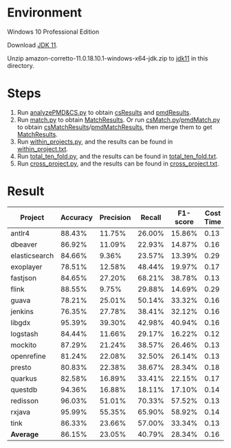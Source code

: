 # Environment
Windows 10 Professional Edition

Download [JDK 11](https://corretto.aws/downloads/resources/11.0.18.10.1/amazon-corretto-11.0.18.10.1-windows-x64-jdk.zip).

Unzip amazon-corretto-11.0.18.10.1-windows-x64-jdk.zip to [jdk11](jdk11) in this directory.

# Steps
1. Run [analyzePMD&CS.py](analyzePMD&CS.py) to obtain [csResults](csResults) and [pmdResults](pmdResults).
2. Run [match.py](match.py) to obtain [MatchResults](/MatchResults). Or run [csMatch.py](scMatch.py)/[pmdMatch.py](pmdMatch.py) to obtain [csMatchResults](csMatchResults)/[pmdMatchResults](pmdMatchResults), then merge them to get [MatchResults](MatchResults).
3. Run [within_projects.py](within_projects.py), and the results can be found in [within_project.txt](within_project.txt). 
4. Run [total_ten_fold.py](total_ten_fold.py), and the results can be found in [total_ten_fold.txt](total_ten_fold.txt).
5. Run [cross_project.py](cross_project.py), and the results can be found in [cross_project.txt](cross_project.txt).

# Result
| **Project**    | **Accuracy** | **Precision** | **Recall** | **F1-score** | **Cost Time** |
| ---------- | -------- | --------- | ------ | -------- | -------- |
|    antlr4     |  88.43%  |  11.75%   | 26.00% |  15.86%  | 0.13 |
|    dbeaver    |  86.92%  |  11.09%   | 22.93% |  14.87%  | 0.16 |
| elasticsearch |  84.66%  |   9.36%   | 23.57% |  13.39%  | 0.29 |
|   exoplayer   |  78.51%  |  12.58%   | 48.44% |  19.97%  | 0.17 |
|   fastjson    |  84.65%  |  27.20%   | 68.21% |  38.78%  | 0.13 |
|     flink     |  88.55%  |   9.75%   | 29.88% |  14.69%  | 0.29 |
|     guava     |  78.21%  |  25.01%   | 50.14% |  33.32%  | 0.16 |
|    jenkins    |  76.35%  |  27.78%   | 38.41% |  32.12%  | 0.16 |
|    libgdx     |  95.39%  |  39.30%   | 42.98% |  40.94%  | 0.16 |
|   logstash    |  84.44%  |  11.66%   | 29.17% |  16.22%  | 0.12 |
|    mockito    |  87.29%  |  21.24%   | 38.57% |  26.46%  | 0.13 |
|  openrefine   |  81.24%  |  22.08%   | 32.50% |  26.14%  | 0.13 |
|    presto     |  80.83%  |  22.38%   | 38.67% |  28.34%  | 0.18 |
|    quarkus    |  82.58%  |  16.89%   | 33.41% |  22.15%  | 0.17 |
|    questdb    |  94.36%  |  16.88%   | 18.11% |  17.10%  | 0.14 |
|   redisson    |  96.03%  |  51.01%   | 70.33% |  57.52%  | 0.13 |
|    rxjava     |  95.99%  |  55.35%   | 65.90% |  58.92%  | 0.14 |
|     tink      |  86.33%  |  23.66%   | 57.00% |  33.34%  | 0.13 |
|    **Average**    |  86.15%  |  23.05%   | 40.79% |  28.34%  | 0.16 |